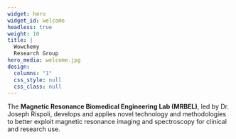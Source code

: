 ```yaml
---
widget: hero
widget_id: welcome
headless: true
weight: 10
title: |
  Wowchemy  
  Research Group
hero_media: welcome.jpg
design:
  columns: "1"
  css_style: null
  css_class: null
---
```

The **Magnetic Resonance Biomedical Engineering Lab (MRBEL)**, led by Dr. Joseph Rispoli, develops and applies novel technology and methodologies to better exploit magnetic resonance imaging and spectroscopy for clinical and research use.